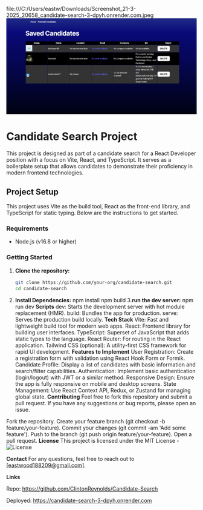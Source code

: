 file:///C:/Users/eastw/Downloads/Screenshot_21-3-2025_20658_candidate-search-3-dpyh.onrender.com.jpeg
![alt text](Screenshot_21-3-2025_20926_candidate-search-3-dpyh.onrender.com.jpeg)

# Candidate Search Project

This project is designed as part of a candidate search for a React Developer position with a focus on Vite, React, and TypeScript. It serves as a boilerplate setup that allows candidates to demonstrate their proficiency in modern frontend technologies.

## Project Setup

This project uses Vite as the build tool, React as the front-end library, and TypeScript for static typing. Below are the instructions to get started.

### Requirements

- Node.js (v16.8 or higher)

### Getting Started

1. **Clone the repository:**

   ```bash
   git clone https://github.com/your-org/candidate-search.git
   cd candidate-search
2. **Install Dependencies:**
    npm install
    npm build
3.**run the dev server:**
    npm run dev
**Scripts**
dev: Starts the development server with hot module replacement (HMR).
build: Bundles the app for production.
serve: Serves the production build locally.
**Tech Stack**
Vite: Fast and lightweight build tool for modern web apps.
React: Frontend library for building user interfaces.
TypeScript: Superset of JavaScript that adds static types to the language.
React Router: For routing in the React application.
Tailwind CSS (optional): A utility-first CSS framework for rapid UI development.
**Features to Implement**
User Registration: Create a registration form with validation using React Hook Form or Formik.
Candidate Profile: Display a list of candidates with basic information and search/filter capabilities.
Authentication: Implement basic authentication (login/logout) with JWT or a similar method.
Responsive Design: Ensure the app is fully responsive on mobile and desktop screens.
State Management: Use React Context API, Redux, or Zustand for managing global state.
**Contributing**
Feel free to fork this repository and submit a pull request. If you have any suggestions or bug reports, please open an issue.

Fork the repository.
Create your feature branch (git checkout -b feature/your-feature).
Commit your changes (git commit -am 'Add some feature').
Push to the branch (git push origin feature/your-feature).
Open a pull request.
**License**
This project is licensed under the MIT License - ![License](https://img.shields.io/badge/license-MIT-brightgreen)

**Contact**
For any questions, feel free to reach out to [eastwood188209@gmail.com].

**Links**

Repo: https://github.com/ClintonReynolds/Candidate-Search

Deployed: https://candidate-search-3-dpyh.onrender.com
